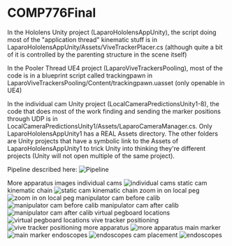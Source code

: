 # COMP776Final

In the Hololens Unity project (LaparoHololensAppUnity), the script doing most of the "application thread" kinematic stuff is in LaparoHololensAppUnity/Assets/ViveTrackerPlacer.cs (although quite a bit of it is controlled by the parenting structure in the scene itself)

In the Pooler Thread UE4 project (LaparoViveTrackersPooling), most of the code is in a blueprint script called trackingpawn in LaparoViveTrackersPooling/Content/trackingpawn.uasset (only openable in UE4)

In the individual cam Unity project (LocalCameraPredictionsUnity1-8), the code that does most of the work finding and sending the marker positions through UDP is in LocalCameraPredictionsUnity1/Assets/LaparoCameraManager.cs. Only LaparoHololensAppUnity1 has a REAL Assets directory. The other folders are Unity projects that have a symbolic link to the Assets of LaparoHololensAppUnity1 to trick Unity into thinking they're different projects (Unity will not open multiple of the same project).

Pipeline described here:
![Pipeline](pipeline.png)

More apparatus images
individual cams
![individual cams](__images\indivcams.png)
static cam kinematic chain
![static cam kinematic chain](__images\staticcam.png)
zoom in on local peg
![zoom in on local peg](__images\localpeg.jpg)
manipulator cam before calib
![manipulator cam before calib](__images\dyncam1.png)
manipulator cam after calib
![manipulator cam after calib](__images\dyncam2.png)
virtual pegboard locations
![virtual pegboard locations](__images\pegcalib.jpg)
vive tracker positioning
![vive tracker positioning](__images\markercalib.jpg)
more apparatus
![more apparatus](__images\teaser2.png)
main marker
![main marker](__images\mainmarker.png)
endoscopes
![endoscopes](__images\endo.png)
cam placement
![endoscopes](__images\cams.jpg)